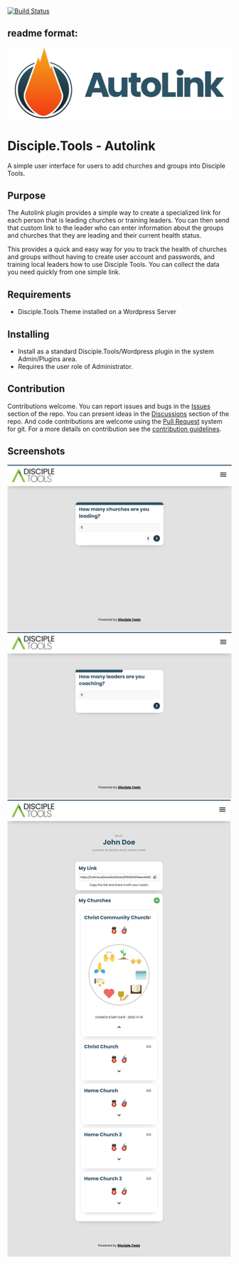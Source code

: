 [![Build Status](https://travis-ci.com/thecodezone/disciple-tools-autolink.svg?branch=master)](https://travis-ci.com/thecodezone/disciple-tools-autolink)

## readme format:

![Plugin Banner](/documentation/banner.png)

# Disciple.Tools - Autolink

A simple user interface for users to add churches and groups into Disciple Tools.

## Purpose

The Autolink plugin provides a simple way to create a specialized link for each person that is leading churches or training leaders. You can then send that custom link to the leader who can enter information about the groups and churches that they are leading and their current health status.

This provides a quick and easy way for you to track the health of churches and groups without having to create user account and passwords, and training local leaders how to use Disciple Tools. You can collect the data you need quickly from one simple link.

## Requirements

- Disciple.Tools Theme installed on a Wordpress Server

## Installing

- Install as a standard Disciple.Tools/Wordpress plugin in the system Admin/Plugins area.
- Requires the user role of Administrator.

## Contribution

Contributions welcome. You can report issues and bugs in the
[Issues](https://github.com/thecodezone/disciple-tools-autolink/issues) section of the repo. You can present ideas
in the [Discussions](https://github.com/thecodezone/disciple-tools-autolink/discussions) section of the repo. And
code contributions are welcome using the [Pull Request](https://github.com/thecodezone/disciple-tools-autolink/pulls)
system for git. For a more details on contribution see the
[contribution guidelines](https://github.com/thecodezone/disciple-tools-autolink/blob/master/CONTRIBUTING.md).


## Screenshots

![screenshot](/documentation/screenshot_1.png)
![screenshot](/documentation/screenshot_2.png)
![screenshot](/documentation/screenshot_3.png)
